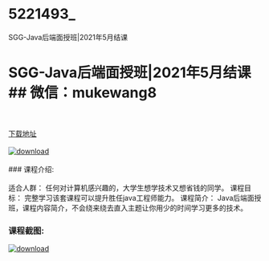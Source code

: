 # 5221493_
SGG-Java后端面授班|2021年5月结课
# SGG-Java后端面授班|2021年5月结课## 微信：mukewang8
<br/></br>[下载地址](http://www.36tz.cn/article/5221493 "下载地址")
<br/></br>[![download](http://36tz.cn/muke_img/2021_11_1-4-300x163.png "下载地址")](http://www.36tz.cn/article/5221493 "下载地址")
<br/></br>### 课程介绍:<br/></br>适合人群：
任何对计算机感兴趣的，大学生想学技术又想省钱的同学。
课程目标：
完整学习该套课程可以提升胜任java工程师能力。
课程简介：
Java后端面授班，课程内容简介，不会绕来绕去直入主题让你用少的时间学习更多的技术。

### 课程截图:
[![download](http://36tz.cn/muke_img/2021_11_2-3.png "下载地址")](http://www.36tz.cn/article/5221493 "下载地址")
